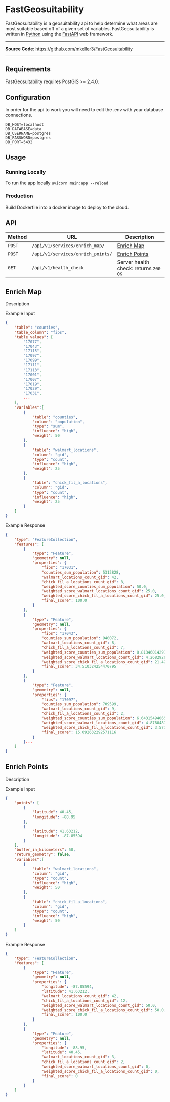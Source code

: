 # FastGeosuitability

FastGeosuitability is a geosuitability api to help determine what areas are most suitable based off of a given set of variables. FastGeosuitability is written in [Python](https://www.python.org/) using the [FastAPI](https://fastapi.tiangolo.com/) web framework. 

---

**Source Code**: <a href="https://github.com/mkeller3/FastGeosuitability" target="_blank">https://github.com/mkeller3/FastGeosuitability</a>

---

## Requirements

FastGeosuitability requires PostGIS >= 2.4.0.

## Configuration

In order for the api to work you will need to edit the .env with your database connections.

```
DB_HOST=localhost
DB_DATABASE=data
DB_USERNAME=postgres
DB_PASSWORD=postgres
DB_PORT=5432
```

## Usage

### Running Locally

To run the app locally `uvicorn main:app --reload`

### Production
Build Dockerfile into a docker image to deploy to the cloud.

## API

| Method | URL                                                                              | Description                                             |
| ------ | -------------------------------------------------------------------------------- | ------------------------------------------------------- |
| `POST`  | `/api/v1/services/enrich_map/`                                                  | [Enrich Map](#enrich-map)               |
| `POST`  | `/api/v1/services/enrich_points/`                                               | [Enrich Points](#enrich-points)               |
| `GET`  | `/api/v1/health_check`                                                           | Server health check: returns `200 OK`            |


## Enrich Map

Description

Example Input
```json
{
    "table": "counties",
    "table_column": "fips",
    "table_values": [
        "17077",
        "17043",
        "17115",
        "17097",
        "17099",
        "17111",
        "17113",
        "17001",
        "17007",
        "17019",
        "17029",
        "17031",
        ...
    ],
    "variables":[
        {
            "table": "counties",
            "column": "population",
            "type": "sum",
            "influence": "high",
            "weight": 50
        },
        {
            "table": "walmart_locations",
            "column": "gid",
            "type": "count",
            "influence": "high",
            "weight": 25
        },
        {
            "table": "chick_fil_a_locations",
            "column": "gid",
            "type": "count",
            "influence": "high",
            "weight": 25
        }
    ]
}
```

Example Response
```json
{
    "type": "FeatureCollection",
    "features": [
        {
            "type": "Feature",
            "geometry": null,
            "properties": {
                "fips": "17031",
                "counties_sum_population": 5313828,
                "walmart_locations_count_gid": 42,
                "chick_fil_a_locations_count_gid": 8,
                "weighted_score_counties_sum_population": 50.0,
                "weighted_score_walmart_locations_count_gid": 25.0,
                "weighted_score_chick_fil_a_locations_count_gid": 25.0,
                "final_score": 100.0
            }
        },
        {
            "type": "Feature",
            "geometry": null,
            "properties": {
                "fips": "17043",
                "counties_sum_population": 940072,
                "walmart_locations_count_gid": 8,
                "chick_fil_a_locations_count_gid": 7,
                "weighted_score_counties_sum_population": 8.813460142972538,
                "weighted_score_walmart_locations_count_gid": 4.2682926829268295,
                "weighted_score_chick_fil_a_locations_count_gid": 21.428571428571427,
                "final_score": 34.510324254470795
            }
        },
        {
            "type": "Feature",
            "geometry": null,
            "properties": {
                "fips": "17097",
                "counties_sum_population": 709599,
                "walmart_locations_count_gid": 9,
                "chick_fil_a_locations_count_gid": 2,
                "weighted_score_counties_sum_population": 6.643154940654739,
                "weighted_score_walmart_locations_count_gid": 4.878048780487805,
                "weighted_score_chick_fil_a_locations_count_gid": 3.571428571428571,
                "final_score": 15.092632292571116
            }
        }...
    ]
}
```

## Enrich Points

Description

Example Input
```json
{
    "points": [
        {
            "latitude": 40.45,
            "longitude": -88.95
        },
        {
            "latitude": 41.63212,
            "longitude": -87.85594
        }
    ],
    "buffer_in_kilometers": 50,
    "return_geometry": false,
    "variables":[
        {
            "table": "walmart_locations",
            "column": "gid",
            "type": "count",
            "influence": "high",
            "weight": 50
        },
        {
            "table": "chick_fil_a_locations",
            "column": "gid",
            "type": "count",
            "influence": "high",
            "weight": 50
        }
    ]
}
```

Example Response
```json
{
    "type": "FeatureCollection",
    "features": [
        {
            "type": "Feature",
            "geometry": null,
            "properties": {
                "longitude": -87.85594,
                "latitude": 41.63212,
                "walmart_locations_count_gid": 42,
                "chick_fil_a_locations_count_gid": 12,
                "weighted_score_walmart_locations_count_gid": 50.0,
                "weighted_score_chick_fil_a_locations_count_gid": 50.0,
                "final_score": 100.0
            }
        },
        {
            "type": "Feature",
            "geometry": null,
            "properties": {
                "longitude": -88.95,
                "latitude": 40.45,
                "walmart_locations_count_gid": 3,
                "chick_fil_a_locations_count_gid": 2,
                "weighted_score_walmart_locations_count_gid": 0,
                "weighted_score_chick_fil_a_locations_count_gid": 0,
                "final_score": 0
            }
        }
    ]
}
```
